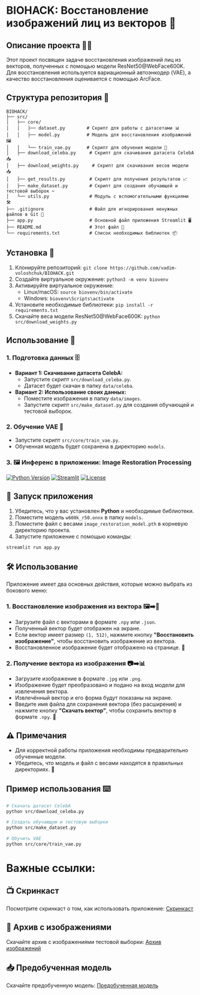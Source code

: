 # BIOHACK: Восстановление изображений лиц из векторов 🧬

## Описание проекта 🕵️‍♀️

Этот проект посвящен задаче восстановления изображений лиц из векторов, полученных с помощью модели ResNet50@WebFace600K. Для восстановления используется вариационный автоэнкодер (VAE), а качество восстановления оценивается с помощью ArcFace.

## Структура репозитория 📁

```
BIOHACK/
├── src/
│   ├── core/
│   │   ├── dataset.py        # Скрипт для работы с датасетами 📊
│   │   ├── model.py          # Модель для восстановления изображений 🖼️
│   │   └── train_vae.py      # Скрипт для обучения модели 🧠
│   ├── download_celeba.py     # Скрипт для скачивания датасета CelebA 📥
│   ├── download_weights.py     # Скрипт для скачивания весов модели 📥
│   ├── get_results.py         # Скрипт для получения результатов 📈
│   ├── make_dataset.py        # Скрипт для создания обучающей и тестовой выборок ✂️
│   └── utils.py               # Модуль с вспомогательными функциями 🛠️
├── .gitignore                 # Файл для игнорирования ненужных файлов в Git 🚫
├── app.py                     # Основной файл приложения Streamlit 🖥️
├── README.md                  # Этот файл 📖
└── requirements.txt           # Список необходимых библиотек 📦
```

## Установка 🧰

1. Клонируйте репозиторий: `git clone https://github.com/vadim-voloshchuk/BIOHACK.git`
2. Создайте виртуальное окружение: `python3 -m venv biovenv`
3. Активируйте виртуальное окружение: 
   - Linux/macOS: `source biovenv/bin/activate`
   - Windows: `biovenv\Scripts\activate`
4. Установите необходимые библиотеки: `pip install -r requirements.txt`
5. Скачайте веса модели ResNet50@WebFace600K: `python src/download_weights.py`

## Использование 🚀

### 1. Подготовка данных 🗄️

* **Вариант 1: Скачивание датасета CelebA:**
   - Запустите скрипт `src/download_celeba.py`. 
   - Датасет будет скачан в папку `data/celeba`.
* **Вариант 2: Использование своих данных:**
   - Поместите изображения в папку `data/images`.
   - Запустите скрипт `src/make_dataset.py` для создания обучающей и тестовой выборок.

### 2. Обучение VAE 🧠

- Запустите скрипт `src/core/train_vae.py`. 
- Обученная модель будет сохранена в директорию `models`.

### 3. 🖼️ Инференс в приложении: Image Restoration Processing

[![Python Version](https://img.shields.io/badge/python-3.7%2B-blue.svg)](https://www.python.org/downloads/)
[![Streamlit](https://img.shields.io/badge/streamlit-1.0%2B-brightgreen.svg)](https://streamlit.io/)
[![License](https://img.shields.io/badge/license-MIT-yellow.svg)](LICENSE)


## 🏁 Запуск приложения

1. Убедитесь, что у вас установлен **Python** и необходимые библиотеки.
2. Поместите модель `w600k_r50.onnx` в папку `models`.
3. Поместите файл с весами `image_restoration_model.pth` в корневую директорию проекта.
4. Запустите приложение с помощью команды:

```bash
streamlit run app.py
```

## 🛠️ Использование

Приложение имеет два основных действия, которые можно выбрать из бокового меню:

### 1. Восстановление изображения из вектора 🖼️➡️🔧

- Загрузите файл с векторами в формате `.npy` или `.json`.
- Полученный вектор будет отображен на экране.
- Если вектор имеет размер `(1, 512)`, нажмите кнопку **"Восстановить изображение"**, чтобы восстановить изображение из вектора.
- Восстановленное изображение будет отображено на странице. 🎊

### 2. Получение вектора из изображения 📷➡️📊

- Загрузите изображение в формате `.jpg` или `.png`.
- Изображение будет преобразовано и подано на вход модели для извлечения вектора.
- Извлечённый вектор и его форма будут показаны на экране.
- Введите имя файла для сохранения вектора (без расширения) и нажмите кнопку **"Скачать вектор"**, чтобы сохранить вектор в формате `.npy`. 💾

## ⚠️ Примечания

- Для корректной работы приложения необходимы предварительно обученные модели.
- Убедитесь, что модель и файл с весами находятся в правильных директориях. 📂

## Пример использования ⌨️

```bash
# Скачать датасет CelebA
python src/download_celeba.py

# Создать обучающую и тестовую выборки
python src/make_dataset.py

# Обучить VAE
python src/core/train_vae.py
```
# Важные ссылки:

## 📺 Скринкаст

Посмотрите скринкаст о том, как использовать приложение: [Скринкаст](https://drive.google.com/file/d/1pQbJIt3QEkiZtNDm8EsR_8jvS6h7W8UY/view?usp=drive_link)

## 📁 Архив с изображениями

Скачайте архив с изображениями тестовой выборки: [Архив изображений](https://drive.google.com/file/d/18mky0aL2xqhlM6MRSC0ucfIf58azHBIZ/view?usp=drive_link)

## 📥 Предобученная модель

Скачайте предобученную модель: [Предобученная модель](https://drive.google.com/file/d/1eAg7T5j6qqrodI459wo_76n_fl_-lOdw/view?usp=drive_link)
